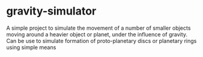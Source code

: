 # gravity-simulator
A simple project to simulate the movement of a number of smaller objects moving around a heavier object or planet, under the influence of gravity. Can be use to simulate formation of proto-planetary discs or planetary rings using simple means
